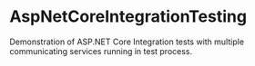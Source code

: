 # AspNetCoreIntegrationTesting

Demonstration of ASP.NET Core Integration tests with multiple communicating services running in test process.
